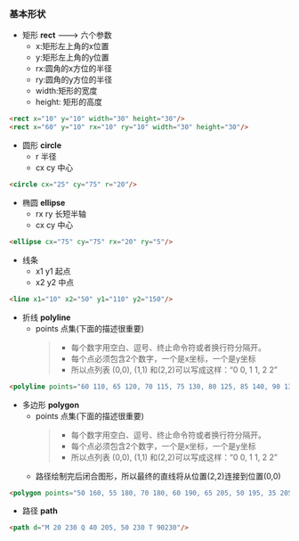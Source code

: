 ### 基本形状

- 矩形 **rect** ---> 六个参数 
  - x:矩形左上角的x位置
  - y:矩形左上角的y位置
  - rx:圆角的x方位的半径
  - ry:圆角的y方位的半径
  - width:矩形的宽度
  - height: 矩形的高度
```html
<rect x="10" y="10" width="30" height="30"/>
<rect x="60" y="10" rx="10" ry="10" width="30" height="30"/>
```

- 圆形 **circle**
  - r 半径
  - cx cy 中心
```html
<circle cx="25" cy="75" r="20"/>
```

- 椭圆 **ellipse**
  - rx ry 长短半轴
  - cx cy 中心
```html
<ellipse cx="75" cy="75" rx="20" ry="5"/>
```

- 线条
  - x1 y1 起点
  - x2 y2 中点
```html
<line x1="10" x2="50" y1="110" y2="150"/>
```

- 折线 **polyline**
  - points 点集(下面的描述很重要) 
    > - 每个数字用空白、逗号、终止命令符或者换行符分隔开。
    > - 每个点必须包含2个数字，一个是x坐标，一个是y坐标
    > - 所以点列表 (0,0), (1,1) 和(2,2)可以写成这样：“0 0, 1 1, 2 2”
```html
<polyline points="60 110, 65 120, 70 115, 75 130, 80 125, 85 140, 90 135, 95 150, 100 145"/>
```

- 多边形 **polygon**
  - points 点集(下面的描述很重要) 
      > - 每个数字用空白、逗号、终止命令符或者换行符分隔开。
      > - 每个点必须包含2个数字，一个是x坐标，一个是y坐标
      > - 所以点列表 (0,0), (1,1) 和(2,2)可以写成这样：“0 0, 1 1, 2 2”
  - 路径绘制完后闭合图形，所以最终的直线将从位置(2,2)连接到位置(0,0)
```html
<polygon points="50 160, 55 180, 70 180, 60 190, 65 205, 50 195, 35 205, 40 190, 30 180, 45 180"/>
```

- 路径 **path**
```html
<path d="M 20 230 Q 40 205, 50 230 T 90230"/>
```
